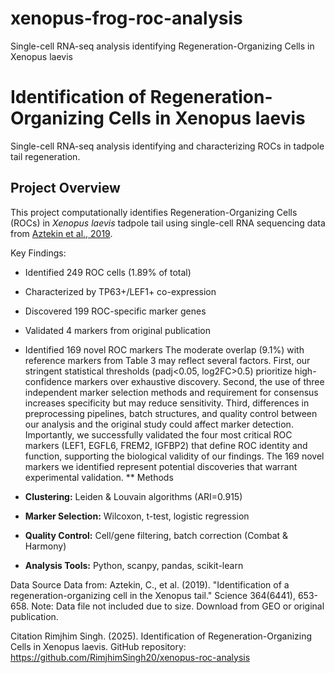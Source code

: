# xenopus-frog-roc-analysis
Single-cell RNA-seq analysis identifying Regeneration-Organizing Cells in Xenopus laevis
# Identification of Regeneration-Organizing Cells in Xenopus laevis

Single-cell RNA-seq analysis identifying and characterizing ROCs in tadpole tail regeneration.

## Project Overview

This project computationally identifies Regeneration-Organizing Cells (ROCs) in *Xenopus laevis* tadpole tail using single-cell RNA sequencing data from [Aztekin et al., 2019](https://science.sciencemag.org/content/364/6441/653).

Key Findings:
- Identified 249 ROC cells (1.89% of total)
- Characterized by TP63+/LEF1+ co-expression
- Discovered 199 ROC-specific marker genes
- Validated 4 markers from original publication
- Identified 169 novel ROC markers
The moderate overlap (9.1%) with reference markers from Table 3 may reflect several factors. First, our stringent statistical thresholds (padj<0.05, log2FC>0.5) prioritize high-confidence markers over exhaustive discovery. Second, the use of three independent marker selection methods and requirement 
for consensus increases specificity but may reduce sensitivity. Third, differences in preprocessing pipelines, batch structures, and quality control between our analysis and the original study could affect marker detection. Importantly, we successfully validated the four most critical ROC markers (LEF1, EGFL6, FREM2, IGFBP2) that define ROC identity and function, supporting the biological validity of our findings. The 169 novel markers we identified represent potential discoveries that warrant experimental validation.
**
Methods

- **Clustering:** Leiden & Louvain algorithms (ARI=0.915)
- **Marker Selection:** Wilcoxon, t-test, logistic regression
- **Quality Control:** Cell/gene filtering, batch correction (Combat & Harmony)
- **Analysis Tools:** Python, scanpy, pandas, scikit-learn

Data Source
Data from: Aztekin, C., et al. (2019). "Identification of a regeneration-organizing cell in the Xenopus tail." Science 364(6441), 653-658.
Note: Data file not included due to size. Download from GEO or original publication.

Citation
Rimjhim Singh. (2025). Identification of Regeneration-Organizing Cells in Xenopus laevis. 
GitHub repository: https://github.com/RimjhimSingh20/xenopus-roc-analysis

